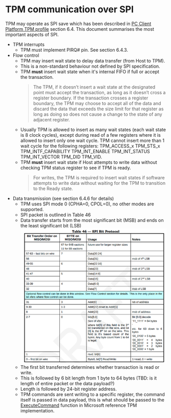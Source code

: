 # TPM communication over SPI

TPM may operate as SPI save which has been described in
[PC Client Platform TPM profile](https://www.trustedcomputinggroup.org/wp-content/uploads/PCClientPlatform-TPM-Profile-for-TPM-2-0-v1-03-20-161114_public-review.pdf)
section 6.4. This document summarises the most important aspects of SPI.

- TPM interrupts
  - TPM must implement PIRQ# pin. See section 6.4.3.
- Flow control
  - TPM may insert wait state to delay data transfer (from Host to TPM).
  - This is a non-standard behaviour not defined by SPI specification.
  - TPM **must** insert wait state when it's internal FIFO if full or accept the
    transaction.
    > The TPM, if it doesn’t insert a wait state at the designated point must
    > accept the transaction, as long as it doesn’t cross a register boundary.
    > If the transaction crosses a register boundary, the TPM may choose to
    > accept all of the data and discard the data that exceeds the size limit
    > for that register as long as doing so does not cause a change to the state
    > of any adjacent register.
  - Usually TPM is allowed to insert as many wait states (each wait state is 8
    clock cycles), except during read of a few registers where it is allowed to
    insert only one wait cycle. TPM cannot insert more than 1 wait cycle for the
    following registers: TPM_ACCESS_x TPM_STS_x TPM_INTF_CAPABILITY TPM_INT_ENABLE
    TPM_INT_STATUS TPM_INT_VECTOR TPM_DID TPM_VID.
  - TPM **must** insert wait state if Host attempts to write data without
    checking TPM status register to see if TPM is ready.
    > For writes, the TPM is required to insert wait states if software
    > attempts to write data without waiting for the TPM to transition to the
    > Ready state.
- Data transmission (see section 6.4.6 for details)
  - TPM uses SPI mode 0 (CPHA=0, CPOL=0), no other modes are supported.
  - SPI packet is outlined in Table 46
  - Data transfer starts from the most significant bit (MSB) and ends on the
    least significant bit (LSB)
  ![](images/tpm2_spi_protocol.png)
  - The first bit transferred determines whether transaction is read or write.
  - This is followed by 6 bit length from 1 byte to 64 bytes (TBD: is it length
    of entire packet or the data payload?)
  - Length is followed by 24-bit register address.
  - TPM commands are sent writing to a specific register, the command itself is
    passed in data payload, this is what should be passed to the
    [ExecuteCommand](https://github.com/microsoft/ms-tpm-20-ref/blob/99503012bca923f540b8b307aad43c942223b15c/TPMCmd/tpm/src/main/ExecCommand.c#L87)
    function in Microsoft reference TPM implementation.
